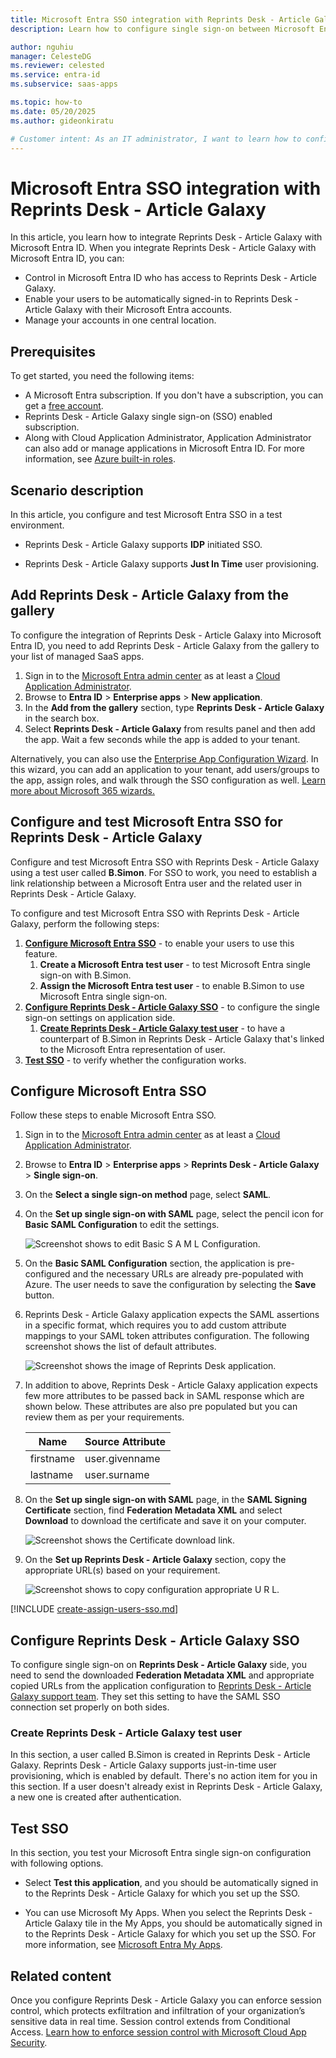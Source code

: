 ```yaml
---
title: Microsoft Entra SSO integration with Reprints Desk - Article Galaxy
description: Learn how to configure single sign-on between Microsoft Entra ID and Reprints Desk - Article Galaxy.

author: nguhiu
manager: CelesteDG
ms.reviewer: celested
ms.service: entra-id
ms.subservice: saas-apps

ms.topic: how-to
ms.date: 05/20/2025
ms.author: gideonkiratu

# Customer intent: As an IT administrator, I want to learn how to configure single sign-on between Microsoft Entra ID and Reprints Desk - Article Galaxy so that I can control who has access to Reprints Desk - Article Galaxy, enable automatic sign-in with Microsoft Entra accounts, and manage my accounts in one central location.
---
```


# Microsoft Entra SSO integration with Reprints Desk - Article Galaxy

In this article,  you learn how to integrate Reprints Desk - Article Galaxy with Microsoft Entra ID. When you integrate Reprints Desk - Article Galaxy with Microsoft Entra ID, you can:

* Control in Microsoft Entra ID who has access to Reprints Desk - Article Galaxy.
* Enable your users to be automatically signed-in to Reprints Desk - Article Galaxy with their Microsoft Entra accounts.
* Manage your accounts in one central location.

## Prerequisites

To get started, you need the following items:

* A Microsoft Entra subscription. If you don't have a subscription, you can get a [free account](https://azure.microsoft.com/free/).
* Reprints Desk - Article Galaxy single sign-on (SSO) enabled subscription.
* Along with Cloud Application Administrator, Application Administrator can also add or manage applications in Microsoft Entra ID.
For more information, see [Azure built-in roles](~/identity/role-based-access-control/permissions-reference.md).

## Scenario description

In this article,  you configure and test Microsoft Entra SSO in a test environment.

* Reprints Desk - Article Galaxy supports **IDP** initiated SSO.

* Reprints Desk - Article Galaxy supports **Just In Time** user provisioning.

## Add Reprints Desk - Article Galaxy from the gallery

To configure the integration of Reprints Desk - Article Galaxy into Microsoft Entra ID, you need to add Reprints Desk - Article Galaxy from the gallery to your list of managed SaaS apps.

1. Sign in to the [Microsoft Entra admin center](https://entra.microsoft.com) as at least a [Cloud Application Administrator](~/identity/role-based-access-control/permissions-reference.md#cloud-application-administrator).
1. Browse to **Entra ID** > **Enterprise apps** > **New application**.
1. In the **Add from the gallery** section, type **Reprints Desk - Article Galaxy** in the search box.
1. Select **Reprints Desk - Article Galaxy** from results panel and then add the app. Wait a few seconds while the app is added to your tenant.

 Alternatively, you can also use the [Enterprise App Configuration Wizard](https://portal.office.com/AdminPortal/home?Q=Docs#/azureadappintegration). In this wizard, you can add an application to your tenant, add users/groups to the app, assign roles, and walk through the SSO configuration as well. [Learn more about Microsoft 365 wizards.](/microsoft-365/admin/misc/azure-ad-setup-guides)

<a name='configure-and-test-azure-ad-sso-for-reprints-desk---article-galaxy'></a>

## Configure and test Microsoft Entra SSO for Reprints Desk - Article Galaxy

Configure and test Microsoft Entra SSO with Reprints Desk - Article Galaxy using a test user called **B.Simon**. For SSO to work, you need to establish a link relationship between a Microsoft Entra user and the related user in Reprints Desk - Article Galaxy.

To configure and test Microsoft Entra SSO with Reprints Desk - Article Galaxy, perform the following steps:

1. **[Configure Microsoft Entra SSO](#configure-azure-ad-sso)** - to enable your users to use this feature.
   1. **Create a Microsoft Entra test user** - to test Microsoft Entra single sign-on with B.Simon.
   1. **Assign the Microsoft Entra test user** - to enable B.Simon to use Microsoft Entra single sign-on.
1. **[Configure Reprints Desk - Article Galaxy SSO](#configure-reprints-desk---article-galaxy-sso)** - to configure the single sign-on settings on application side.
   1. **[Create Reprints Desk - Article Galaxy test user](#create-reprints-desk---article-galaxy-test-user)** - to have a counterpart of B.Simon in Reprints Desk - Article Galaxy that's linked to the Microsoft Entra representation of user.
1. **[Test SSO](#test-sso)** - to verify whether the configuration works.

<a name='configure-azure-ad-sso'></a>

## Configure Microsoft Entra SSO

Follow these steps to enable Microsoft Entra SSO.

1. Sign in to the [Microsoft Entra admin center](https://entra.microsoft.com) as at least a [Cloud Application Administrator](~/identity/role-based-access-control/permissions-reference.md#cloud-application-administrator).
1. Browse to **Entra ID** > **Enterprise apps** > **Reprints Desk - Article Galaxy** > **Single sign-on**.
1. On the **Select a single sign-on method** page, select **SAML**.
1. On the **Set up single sign-on with SAML** page, select the pencil icon for **Basic SAML Configuration** to edit the settings.

   ![Screenshot shows to edit Basic S A M L Configuration.](common/edit-urls.png "Basic Configuration")

1. On the **Basic SAML Configuration** section, the application is pre-configured and the necessary URLs are already pre-populated with Azure. The user needs to save the configuration by selecting the **Save** button.

1. Reprints Desk - Article Galaxy application expects the SAML assertions in a specific format, which requires you to add custom attribute mappings to your SAML token attributes configuration. The following screenshot shows the list of default attributes.

	![Screenshot shows the image of Reprints Desk application.](common/default-attributes.png "Image")

1. In addition to above, Reprints Desk - Article Galaxy application expects few more attributes to be passed back in SAML response which are shown below. These attributes are also pre populated but you can review them as per your requirements.

	| Name | Source Attribute|
	| ------------ | --------- |
	| firstname | user.givenname |
	| lastname | user.surname |

1. On the **Set up single sign-on with SAML** page, in the **SAML Signing Certificate** section,  find **Federation Metadata XML** and select **Download** to download the certificate and save it on your computer.

	![Screenshot shows the Certificate download link.](common/metadataxml.png "Certificate")

1. On the **Set up Reprints Desk - Article Galaxy** section, copy the appropriate URL(s) based on your requirement.

	![Screenshot shows to copy configuration appropriate U R L.](common/copy-configuration-urls.png "Metadata")  

<a name='create-an-azure-ad-test-user'></a>

[!INCLUDE [create-assign-users-sso.md](~/identity/saas-apps/includes/create-assign-users-sso.md)]

## Configure Reprints Desk - Article Galaxy SSO

To configure single sign-on on **Reprints Desk - Article Galaxy** side, you need to send the downloaded **Federation Metadata XML** and appropriate copied URLs from the application configuration to [Reprints Desk - Article Galaxy support team](mailto:customersupport@reprintsdesk.com). They set this setting to have the SAML SSO connection set properly on both sides.

### Create Reprints Desk - Article Galaxy test user

In this section, a user called B.Simon is created in Reprints Desk - Article Galaxy. Reprints Desk - Article Galaxy supports just-in-time user provisioning, which is enabled by default. There's no action item for you in this section. If a user doesn't already exist in Reprints Desk - Article Galaxy, a new one is created after authentication.

## Test SSO 

In this section, you test your Microsoft Entra single sign-on configuration with following options.

* Select **Test this application**, and you should be automatically signed in to the Reprints Desk - Article Galaxy for which you set up the SSO.

* You can use Microsoft My Apps. When you select the Reprints Desk - Article Galaxy tile in the My Apps, you should be automatically signed in to the Reprints Desk - Article Galaxy for which you set up the SSO. For more information, see [Microsoft Entra My Apps](/azure/active-directory/manage-apps/end-user-experiences#azure-ad-my-apps).

## Related content

Once you configure Reprints Desk - Article Galaxy you can enforce session control, which protects exfiltration and infiltration of your organization’s sensitive data in real time. Session control extends from Conditional Access. [Learn how to enforce session control with Microsoft Cloud App Security](/cloud-app-security/proxy-deployment-aad).
